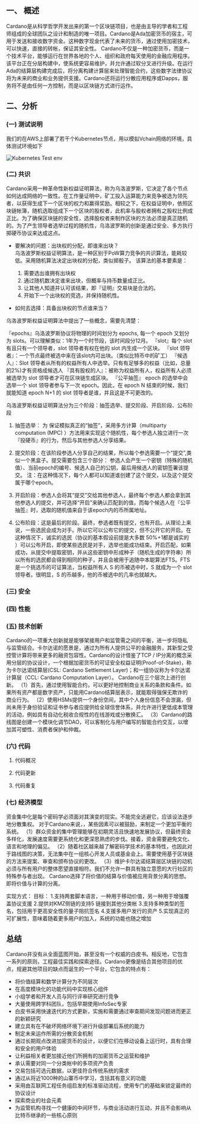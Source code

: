 ##  一、 概述
Cardano是从科学哲学开发出来的第一个区块链项目，也是由主导的学者和工程师组成的全球团队之设计和制造的唯一项目。Cardano是Ada加密货币的宿主，可用于发送和接收数字资金。这种数字现金代表了未来的货币，通过使用加密技术，可以快速，直接的转帐，保证其安全性。
Cardano不仅是一种加密货币，而是一个技术平台，能够运行在世界各地的个人、组织和政府每天使用的金融应用程序。该平台正在分层构建中，使系统更容易维护，并允许通过软分叉进行升级。在运行Ada的结算层构建完成后，将分离构建计算层来处理智能合约，这些数字法律协议将为未来的商业和业务提供支援。Cardano还将运行分散应用程序或Dapps，服务将不是由任何一方控制，而是以区块链方式进行运作。

##  二、分析

### (一) 测试说明

我们的在AWS上部署了若干个Kubernetes节点，用以模拟Vchain网络的环境，具体测试环境如下

![Kubernetes Test env](https://github.com/EVOLABTeam/benchmark/blob/master/result/md/asset/img/Kubernetes%20%20Test%20env.png)

### (二) 共识
Cardano采用一种革命性新权益证明算法，称为乌洛波罗斯，它决定了各个节点如何达成网络的一致性。在工作量证明中，矿工投入运算能力来竞争被选为领先者，以获得生成下一个区块的权力和赢得奖励。相较之下，在权益证明中，依照区块链帐簿，随机选取组成下ㄧ个区块的股权者，此机率与股权者拥有之股权比例成正比。为了确保区块链的安全性，选择股权者来制作区块的方法必须是真正随机的。为了产生领导者选举过程的随机性，乌洛波罗斯的创新是通过安全、多方执行掷硬币协议来达成这点。

- 要解决的问题：出块权的分配，即谁来出块？    
  乌洛波罗斯权益证明算法，是一种区别于PoW算力竞争的共识算法，能耗较低。采用随机算法决定出块权的分配，类似掷骰子。
  该算法的基本要素是：
  1. 需要选出谁拥有出块权
  2. 通过随机数决定谁来出块，但概率与持币数量成正比。
  3. 让其他人知道并认可该结果，即『证明』交易块是合法的。
  4. 开始下一个出块权的竞选，并保持随机性。
 
- 如何去选择：具备出块权的节点谁来当？ 

乌洛波罗斯权益证明算法中提出了一些概念，需要先清楚：
  
『epochs』乌洛波罗斯协议将物理的时间划分为 epochs, 每一个 epoch 又划分为 slots。可以理解类似：1年为一个时节段，该时间段分12月。
『slot』每个 slot 有且只有一个领导者，slot 领导者有权在他的 slot 内生成一个区块。
『slot 领导者』：一个节点最终被选中来在该slot内可出块。（类似比特币中的矿工）
『候选人』：Slot 领导者从所有的权益所有人中选举。只有有足够多的权益（比如，总量的2%)才有资格成候选人
『具有股权的人』：被称为权益所有人，权益所有人必须被选举为 slot 领导者才可在区块链生成区块。
『公平抽签』  epoch 的选举中会选举一个 slot 领导者参与下一次 epoch。因此，在 epoch N 结束的时候，我们就能知道 epoch N+1 的 slot 领导者是谁，并且这是不可更改的。
  
乌洛波罗斯权益证明算法分为三个阶段：抽签选举、提交阶段、开启阶段、公布阶段
  1. 抽签选举： 为 保证模拟真正的“抽签”，采用多方计算（multiparty computation (MPC) ）方法用来实现这个随机性，每个参选人独立进行一次『投硬币』的行为，然后与其他参选人分享结果。

  2. 提交阶段：在该阶段参选人分享自己的结果，所以每个参选需要一个“提交”,类似一个黑盒子。提交需要包含三个部分： 参选人会产生一个密钥（特殊的随机值）、当前epoch的编号、候选人自己的公钥，最后用候选人的密钥签署该提交。
    注：在这种情况下，每个人都可以知道谁创建了这个提交，以及这个提交属于哪个epoch。 

  3. 开启阶段：参选人会将其“提交”交给其他参选人，最终每个参选人都会拿到其他参选人的提交，并可选择“开启”来确认匹配到的值，而每个候选人在『公平抽签』时，选取的随机值来自于该epoch内的币所属地址。 


  4. 公布阶段：这是最后的阶段。最终，参选者既有提交，也有开启。从理论上来说，一些选民会成为对手。所以它可以公布它的提交，但不公开它的开启。在这种情况下，诚实的选民（协议的基本假设前提是大多数 50%+1都是诚实的 ）可以公布开启，即使某些选民是对手，选举也能成功结束。开启匹配，如果成功，从提交中提取密钥，并从这些密钥中形成种子（随机生成的字符串）所以所有的选民都会得到相同的种子，并且会被用于追随中本聪算法FTS。FTS 是一个挑选币的可证算法，当权益所有人 S 的币被选中时，S 就成为一个 slot 领导者。很明显，S 的币越多，他的币被选中的几率也就越大。
   

### (三) 安全
 

### (四) 性能


### (五) 技术创新
Cardano的一项重大创新就是能够架接用户和监管需之间的平衡，进一步将隐私与监管结合。卡尔达诺的愿景是，通过为所有人提供公平的金融服务，其新型之受控管计算将带来更多的融资包容性。Cardano的设计借鉴了TCP / IP分离的概念采用分层的协议设计，一个根据加密货币的可证安全权益证明(Proof-of-Stake)，称为卡尔达诺结算层(CSL: Cardano Settlement Layer)；和一组协议称为卡尔达诺计算层（CCL: Cardano Computation Layer）。
Cardano在三个层次上进行创新。
（1）首先，通过使用智能合约，可以更好地控制商业关系的条款和条件。如果所有资产都是数字资产，只能用Cardano结算层表示，就能取得强保无欺诈的商业行为。
（2）使用HSMs提供一个身份空间，其中个人身份信息不会泄漏，但尚未用于身份验证和证书参与者应提供给全球信誉体系，并允许进行更低成本管理的活动，例如具有自动化税收合规性的在线游戏或分散换汇。
（3）Cardano的路线图是创建一个模块化调节DAO，可以客制化与用户编写的智能合约交互，以增加其可塑性、消费者保护和仲裁。

### (六) 代码

1. 代码概况


2. 代码更新



3. 代码重复


### (七) 经济模型
  资金集中化是每个密码学必须面对其演变的现实。不能完全逃避它，应该设法逐步地分散集权。
对于Cardano来说，，某些因素可以被鼓励，来制定一个更加平衡的系统。
（1）群众资金的集中管理能够在初期灵活且快速地发展协议，但最终资金多样化，发展速度需要更系统化和更深思熟虑的步伐。接着，资金需要避免文化、语言和地理的偏见。
（2）随着社区越来越了解密码学技术的基本特性，也因此对于路线图的决策，无法集中在一组核心开发人员或基金会上。需要使用基于区块链的方法来提案、审查和颁布协议的更改。
（3）维护卡尔达诺结算层区块链的动机必须与所有用户的整体愿望直接相符。我们不允许一群具有独立意愿的大行社区的特殊参与者出现。
Cardano选择了将价值的结算与价值被应用背景分离的思想。即将价值与计算的分离。

实现方式： 
目标：
1.支持两套脚本语言，一种用于移动价值，另一种用于增强覆盖协议支援
2.提供对KMZ侧链的支持5 链接到其他分类帐
3.支持多种类型的签名，包括用于更高安全性的量子阻抗签名
4.支援多用户发行的资产
5.实现真正的可扩展性，意味着随着更多用户的加入，系统的功能也随之增加

## 总结
Cardano并没有从全面蓝图开始，甚至没有一个权威的白皮书。相反地，它包含一系列的原则，工程最佳实践和探索途径。Cardano更像是结合其他项目的优点，规避其他项目的缺点而诞生的一个平台，它包含的特点有：
- 将价值结算和数学计算分为不同层次
- 在高度模块化的功能代码中实现核心组件
- 小组学者和开发人员与同行评审研究进行竞争
- 大量使用跨学科团队，包括早期使用InfoSec专家
- 白皮书采用快速迭代的方式更新，实施和需要通过审查期间发现问题进而更正的新颖研究
- 建立具有在不破坏网络环境下进行升级部署后系统的能力
- 制定未来运作所需的分散资金机制
- 通过长期观点改进加密货币的设计，以便它们在移动设备上运行时，具有合理和安全的用户体验
- 让利益相关者更加接近他们所拥有的加密货币之运营和维护
- 承认需要对同一个分类帐中的多项资产负责
- 交易包括可选元数据，以更佳符合传统系统的需求
- 通过从将近1000种的山寨币中学习，含括其有意义的功能
- 采用由互联网工程任务组启发的标准驱动流程，使用专门的基础来锁定最终的协议设计
- 探索商业的社会元素
- 为监管机构寻找一个健康的中间环节，与商业活动进行互动，并且不会影响从比特币继承的一些核心原则

